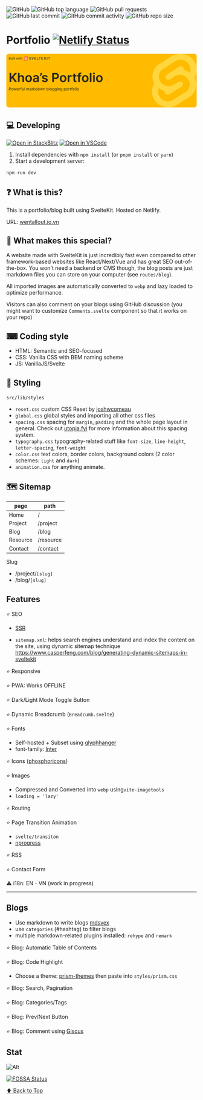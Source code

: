 ![GitHub](https://img.shields.io/github/license/wentallout/portfolio?style=for-the-badge)
![GitHub top language](https://img.shields.io/github/languages/top/wentallout/portfolio?style=for-the-badge)
![GitHub pull requests](https://img.shields.io/github/issues-pr/wentallout/portfolio?style=for-the-badge)
![GitHub last commit](https://img.shields.io/github/last-commit/wentallout/portfolio?style=for-the-badge)
![GitHub commit activity](https://img.shields.io/github/commit-activity/m/wentallout/portfolio?style=for-the-badge)
![GitHub repo size](https://img.shields.io/github/repo-size/wentallout/portfolio?style=for-the-badge)

# Portfolio [![Netlify Status](https://api.netlify.com/api/v1/badges/7bf37fa7-ec78-4efd-aa9a-1a18a4fc62e4/deploy-status)](https://app.netlify.com/sites/khoa-design/deploys)

![Banner](https://raw.githubusercontent.com/wentallout/wentallout/773d77e9c040bd20e5002d41738139946d9bd85d/images/portfolio-banner.svg)

## 💻 Developing

[![Open in StackBlitz](https://img.shields.io/badge/Open%20in-StackBlitz-blue?style=for-the-badge&logo=stackblitz)](https://stackblitz.com/github/wentallout/portfolio)
[![Open in VSCode](https://img.shields.io/badge/Open%20in-VSCode-blue?style=for-the-badge&logo=visualstudiocode)](https://open.vscode.dev/wentallout/portfolio)

1. Install dependencies with `npm install` (or `pnpm install` or `yarn`)
2. Start a development server:

```bash
npm run dev
```

## ❓ What is this?

This is a portfolio/blog built using SvelteKit. Hosted on Netlify.

URL: [wentallout.io.vn](https://wentallout.io.vn)

## 🤩 What makes this special?

A website made with SvelteKit is just incredibly fast even compared to other framework-based websites like React/Next/Vue and has great SEO out-of-the-box. You won't need a backend or CMS though, the blog posts are just markdown files you can store on your computer (see `routes/blog`).

All imported images are automatically converted to `webp` and lazy loaded to optimize performance.

Visitors can also comment on your blogs using GitHub discussion (you might want to customize `Comments.svelte` component so that it works on your repo)

## ⌨ Coding style

- HTML: Semantic and SEO-focused
- CSS: Vanilla CSS with BEM naming scheme
- JS: VanillaJS/Svelte

## 💅 Styling

`src/lib/styles`

- `reset.css` custom CSS Reset by [joshwcomeau](https://www.joshwcomeau.com/css/custom-css-reset/)
- `global.css` global styles and importing all other css files
- `spacing.css` spacing for `margin`, `padding` and the whole page layout in general. Check out [utopia.fyi](https://utopia.fyi/) for more information about this spacing system.
- `typography.css` typography-related stuff like `font-size`, `line-height`, `letter-spacing`, `font-weight`
- `color.css` text colors, border colors, background colors (2 color schemes: `light` and `dark`)
- `animation.css` for anything animate.

## 🗺 Sitemap

| page     | path      |
| -------- | --------- |
| Home     | /         |
| Project  | /project  |
| Blog     | /blog     |
| Resource | /resource |
| Contact  | /contact  |

Slug

- /project/`[slug]`
- /blog/`[slug]`

## Features

⭐ SEO

- [SSR](https://kit.svelte.dev/docs/seo#out-of-the-box-ssr)

- `sitemap.xml`: helps search engines understand and index the content on the site, using dynamic sitemap technique https://www.casperfeng.com/blog/generating-dynamic-sitemaps-in-sveltekit

⭐ Responsive

⭐ PWA: Works OFFLINE

⭐ Dark/Light Mode Toggle Button

⭐ Dynamic Breadcrumb (`Breadcumb.svelte`)

⭐ Fonts

- Self-hosted + Subset using [glyphhanger](https://www.npmjs.com/package/glyphhanger)
- font-family: [Inter](https://rsms.me/inter/)

⭐ Icons ([phosphoricons](https://phosphoricons.com/))

⭐ Images

- Compressed and Converted into `webp` using`vite-imagetools`
- `loading = 'lazy'`

⭐ Routing

⭐ Page Transition Animation

- `svelte/transiton`
- [nprogress](https://www.npmjs.com/package/nprogress)

⭐ RSS

⭐ Contact Form

⚠️ i18n: EN - VN (work in progress)

---

## Blogs

- Use markdown to write blogs [mdsvex](https://github.com/pngwn/MDsveX)
- use `categories` (#hashtag) to filter blogs
- multiple markdown-related plugins installed: `rehype` and `remark`

⭐ Blog: Automatic Table of Contents

⭐ Blog: Code Highlight

- Choose a theme: [prism-themes](https://github.com/PrismJS/prism-themes) then paste into `styles/prism.css`

⭐ Blog: Search, Pagination

⭐ Blog: Categories/Tags

⭐ Blog: Prev/Next Button

⭐ Blog: Comment using [Giscus](https://giscus.app)

## Stat

![Alt](https://repobeats.axiom.co/api/embed/c17a64a1c0a63ba6cef6618f14b3e39fdf67eb3f.svg 'Repobeats analytics image')

[![FOSSA Status](https://app.fossa.com/api/projects/git%2Bgithub.com%2Fwentallout%2Fportfolio.svg?type=large&issueType=license)](https://app.fossa.com/projects/git%2Bgithub.com%2Fwentallout%2Fportfolio?ref=badge_large&issueType=license)

[⬆ Back to Top](#)
